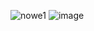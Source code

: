 ![nowe1](https://github.com/user-attachments/assets/a9f3ad61-c87b-44dd-a903-9ea91a89ce2f)
![image](https://github.com/user-attachments/assets/9faf35c4-12ab-47ad-840b-d96d31b8e462)
